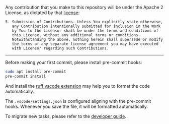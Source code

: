 Any contribution that you make to this repository will
be under the Apache 2 License, as dictated by that
[license](http://www.apache.org/licenses/LICENSE-2.0.html):

~~~
5. Submission of Contributions. Unless You explicitly state otherwise,
   any Contribution intentionally submitted for inclusion in the Work
   by You to the Licensor shall be under the terms and conditions of
   this License, without any additional terms or conditions.
   Notwithstanding the above, nothing herein shall supersede or modify
   the terms of any separate license agreement you may have executed
   with Licensor regarding such Contributions.
~~~

---

Before making your first commit, please install pre-commit hooks:
```bash
sudo apt install pre-commit
pre-commit install
```

And install the [ruff vscode extension](https://marketplace.visualstudio.com/items?itemName=charliermarsh.ruff) may help you to format the code automatically.

The `.vscode/settings.json` is configured aligning with the pre-commit hooks. Whenever you save the file, it will be formatted automatically.

To migrate new tasks, please refer to the [developer guide](https://roboverse.wiki/metasim/developer_guide/new_task).
